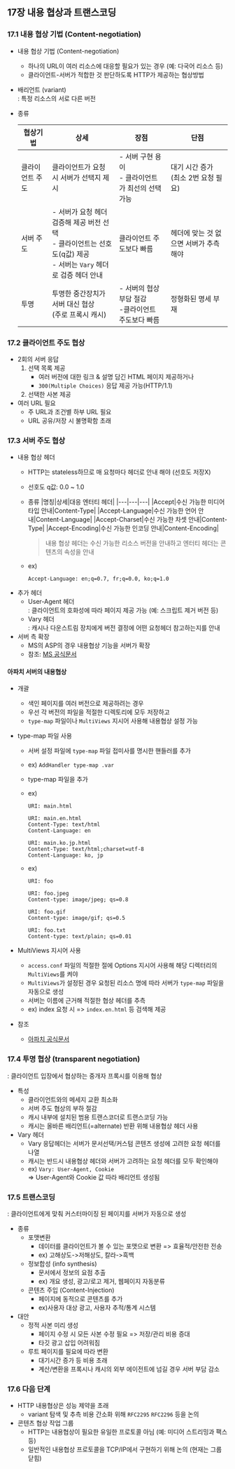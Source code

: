 ## 17장 내용 협상과 트랜스코딩

### 17.1 내용 협상 기법 (Content-negotiation)
+ 내용 협상 기법 (Content-negotiation) 
  - 하나의 URL이 여러 리소스에 대응할 필요가 있는 경우 (예: 다국어 리소스 등)
  - 클라이언트-서버가 적합한 것 판단하도록 HTTP가 제공하는 협상방법
+ 배리언트 (variant)  
  : 특정 리소스의 서로 다른 버전
+ 종류
  
  |협상기법|상세|장점|단점|
  |---|---|---|---|
  |클라이언트 주도|클라이언트가 요청 시 서버가 선택지 제시|- 서버 구현 용이 <br> - 클라이언트가 최선의 선택 가능|대기 시간 증가 <br> (최소 2번 요청 필요)|
  |서버 주도|- 서버가 요청 헤더 검증해 제공 버전 선택 <br> - 클라이언트는 선호도(q값) 제공 <br> - 서버는 `Vary` 헤더로 검증 헤더 안내 | 클라이언트 주도보다 빠름|헤더에 맞는 것 없으면 서버가 추측해야|
  |투명|투명한 중간장치가 서버 대신 협상 <br> (주로 프록시 캐시)|- 서버의 협상부담 절감 <br> -클라이언트 주도보다 빠름|정형화된 명세 부재|

### 17.2 클라이언트 주도 협상
+ 2회의 서버 응답
  1) 선택 목록 제공
     * 여러 버전에 대한 링크 & 설명 담긴 HTML 페이지 제공하거나
     * `300(Multiple Choices)` 응답 제공 가능(HTTP/1.1)
  2) 선택한 사본 제공
+ 여러 URL 필요  
  - 주 URL과 조건별 하부 URL 필요
  - URL 공유/저장 시 불명확함 초래

### 17.3 서버 주도 협상
+ 내용 협상 헤더
  - HTTP는 stateless하므로 매 요청마다 헤더로 안내 해야 (선호도 저장X)
  - 선호도 q값: 0.0 ~ 1.0  
  - 종류
    |명칭|상세|대응 엔터티 헤더|
    |---|---|---|
    |Accept|수신 가능한 미디어타입 안내|Content-Type|
    |Accept-Language|수신 가능한 언어 안내|Content-Language|
    |Accept-Charset|수신 가능한 차셋 안내|Content-Type|
    |Accept-Encoding|수신 가능한 인코딩 안내|Content-Encoding|

    > 내용 협상 헤더는 수신 가능한 리소스 버전을 안내하고 엔터티 헤더는 콘텐츠의 속성을 안내  
  
  - ex)
    ```
    Accept-Language: en;q=0.7, fr;q=0.0, ko;q=1.0
    ```
+ 추가 헤더
  - User-Agent 헤더  
    : 클라이언트의 호화성에 따라 페이지 제공 가능 (예: 스크립트 제거 버전 등)   
  - Vary 헤더  
    : 캐시나 다운스트림 장치에게 버전 결정에 어떤 요청헤더 참고하는지를 안내 
+ 서버 측 확장  
  - MS의 ASP의 경우 내용협상 기능을 서버가 확장 
  - 참조: [MS 공식문서](https://docs.microsoft.com/ko-kr/aspnet/web-api/overview/formats-and-model-binding/content-negotiation)

#### 아파치 서버의 내용협상
+ 개괄
  - 색인 페이지를 여러 버전으로 제공하려는 경우 
  - 우선 각 버전의 파일을 적절한 디렉토리에 모두 저장하고
  - `type-map` 파일이나 `MultiViews` 지시어 사용해 내용협상 설정 가능
+ type-map 파일 사용
  - 서버 설정 파일에 `type-map` 파일 접미사를 명시한 핸들러를 추가
  - ex) `AddHandler type-map .var`
  - type-map 파일을 추가
  - ex)
    ```
    URI: main.html
  
    URI: main.en.html
    Content-Type: text/html
    Content-Language: en
    
    URI: main.ko.jp.html
    Content-Type: text/html;charset=utf-8
    Content-Language: ko, jp
    ``` 

  - ex)
    ```
    URI: foo
    
    URI: foo.jpeg
    Content-type: image/jpeg; qs=0.8
    
    URI: foo.gif
    Content-type: image/gif; qs=0.5
    
    URI: foo.txt
    Content-type: text/plain; qs=0.01  
    ``` 

+ MultiViews 지시어 사용
  - `access.conf` 파일의 적절한 절에 Options 지시어 사용해 해당 디렉터리의 `MultiViews`를 켜야
  - `MultiViews`가 설정된 경우 요청된 리소스 명에 따라 서버가 `type-map` 파일을 자동으로 생성
  - 서버는 이름에 근거해 적절한 협상 헤더를 추측 
  - ex) index 요청 시 => `index.en.html` 등 검색해 제공
+ 참조
  - [아파치 공식문서](http://httpd.apache.org/docs/current/ko/content-negotiation.html) 

### 17.4 투명 협상 (transparent negotiation)
: 클라이언트 입장에서 협상하는 중개자 프록시를 이용해 협상
+ 특성
  - 클라이언트와의 메세지 교환 최소화
  - 서버 주도 협상의 부하 절감
  - 캐시 내부에 설치된 범용 트랜스코더로 트랜스코딩 가능
  - 캐시는 올바른 배리언트(=alternate) 반환 위해 내용협상 헤더 사용
+ Vary 헤더
  - Vary 응답헤더는 서버가 문서선택/커스텀 콘텐츠 생성에 고려한 요청 헤더를 나열 
  - 캐시는 반드시 내용협상 헤더와 서버가 고려하는 요청 헤더를 모두 확인해야
  - ex) `Vary: User-Agent, Cookie`   
        => User-Agent와 Cookie 값 따라 배리언트 생성됨

### 17.5 트랜스코딩
: 클라이언트에게 맞춰 커스터마이징 된 페이지를 서버가 자동으로 생성 

+ 종류
  - 포맷변환
    * 데이터를 클라이언트가 볼 수 있는 포맷으로 변환 => 효율적/안전한 전송
    * ex) 고해상도->저해상도, 칼라->흑백
  - 정보합성 (info synthesis)
    * 문서에서 정보의 요점 추출
    * ex) 개요 생성, 광고/로고 제거, 웹페이지 자동분류 
  - 콘텐츠 주입 (Content-Injection)
    * 페이지에 동적으로 콘텐츠를 추가
    * ex)사용자 대상 광고, 사용자 추적/통계 시스템
+ 대안
  - 정적 사본 미리 생성
    * 페이지 수정 시 모든 사본 수정 필요 => 저장/관리 비용 증대
    * 타깃 광고 삽입 어려워짐
  - 루트 페이지를 필요에 따라 변환
    * 대기시간 증가 등 비용 초래
    * 계산/변환을 프록시나 캐시의 외부 에이전트에 넘길 경우 서버 부담 감소

### 17.6 다음 단계
+ HTTP 내용협상은 성능 제약을 초래
  - variant 탐색 및 추측 비용 간소화 위해 `RFC2295` `RFC2296` 등을 논의
+ 콘텐츠 협상 작업 그룹
  - HTTP는 내용협상이 필요한 유일한 프로토콜 아님 (예: 미디어 스트리밍과 팩스 등) 
  - 일반적인 내용협상 프로토콜을 TCP/IP에서 구현하기 위해 논의 (현재는 그룹 닫힘)
